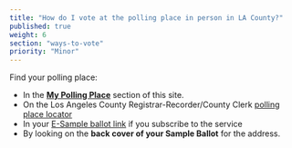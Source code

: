 ```yaml
---
title: "How do I vote at the polling place in person in LA County?"
published: true
weight: 6
section: "ways-to-vote"
priority: "Minor"
---
```


Find your polling place:  

- In the [**My Polling Place**](#section-my-polling-place) section of this site.  
- On the Los Angeles County Registrar-Recorder/County Clerk [polling place locator](https://www.lavote.net/locator/)   
- In your [E-Sample ballot link](https://www.lavote.net/home/voting-elections/voting-options/e-sample-ballot) if you subscribe to the service  
- By looking on the **back cover of your Sample Ballot** for the address.  
